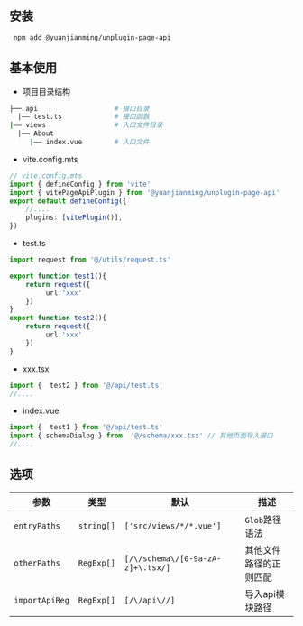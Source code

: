 
## 安装

```bash
 npm add @yuanjianming/unplugin-page-api
```

## 基本使用

- 项目目录结构

```bash
├── api                   # 接口目录
  |—— test.ts             # 接口函数
|—— views                 # 入口文件目录
  |—— About
     |—— index.vue        # 入口文件
```

- vite.config.mts

```ts
// vite.config.mts
import { defineConfig } from 'vite'
import { vitePageApiPlugin } from '@yuanjianming/unplugin-page-api'
export default defineConfig({
    //....
    plugins: [vitePlugin()],
})
```

- test.ts

```ts
import request from '@/utils/request.ts'

export function test1(){
    return request({
         url:'xxx'
    })
}
export function test2(){
    return request({
         url:'xxx'
    })
}
```
- xxx.tsx

```ts
import {  test2 } from '@/api/test.ts'
//....
```


- index.vue

```js
import {  test1 } from '@/api/test.ts'
import { schemaDialog } from  '@/schema/xxx.tsx' // 其他页面导入接口
//....
```

## 选项

|  参数   | 类型  | 默认 | 描述 |
|  ----  | ----  | ---- | ---- |
| `entryPaths`  | `string[]` | `['src/views/*/*.vue']` | `Glob`路径语法
| `otherPaths`  | `RegExp[]` | `[/\/schema\/[0-9a-zA-z]+\.tsx/]` | 其他文件路径的正则匹配
| `importApiReg`  | `RegExp[]` | `[/\/api\//]` | 导入api模块路径





